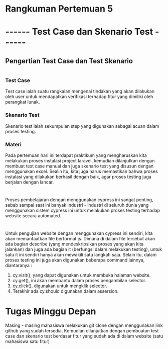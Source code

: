 # Rangkuman Pertemuan 5
# ------     Test Case dan Skenario Test    ------

## Pengertian Test Case dan Test Skenario
#
### Test Case
Test case ialah suatu rangkaian mengenai tindakan yang akan dilakukan oleh user untuk mendapatkan verifikasi terhadap fitur yang dimiliki oleh perangkat lunak.
### Skenario Test
Skenario test ialah sekumpulan step yang digunakan sebagai acuan dalam proses testing.

### Materi
Pada pertemuan hari ini terdapat praktikum yang mengharuskan kita melakukan proses instalasi project laravel, kemudian dilanjutkan dengan membuat test case manual dan juga skenario test yang disusun dengan menggunakan excel. Sealin itu, kita juga harus memastikan bahwa proses instalasi yang dilakukan berhasil dengan baik, agar proses testing juga berjalan dengan lancar.

#
Proses pembelajaran dengan menggunakan cypress ini sangat penting, sebab sampai saat ini banyak industri - industri di seluruh dunia yang menggunakan sistem cypress ini untuk melakukan proses testing terhadap website secara automated.

# 
Untuk pengujian website dengan menggunakan cypress ini sendiri, kita akan memanfaatkan file berformat js. Dimana di dalam file tersebut akan ada bagian describe (yang mendeskripsikan proses yang akan kita jalankan) dan juga ada bagian it (berfungsi dalam melakukan testing), untuk satu it ini sendiri hanya akan mewakili satu langkah saja. Selain itu, dalam proses testing ini juga akan digunakan beberapa command lainnya, diantaranya :
1. cy.visit(), yang dapat digunakan untuk membuka halaman website.
2. cy.get(), ini akan membantu dalam proses pengambilan selector.
3. cy.click(), digunakan untuk mengklik selector.
4. Terakhir ada cy.should digunakan dalam assersion.

# Tugas Minggu Depan
Masing - masing mahasiswa melakukan git clone dengan menggunakan link github yang sudah tersedia. Kemudian dilanjutkan dengan pembuatan test case dan skenario test berdasar fitur yang sudah ada di dalam website (satu mahasiswa satu fitur)



